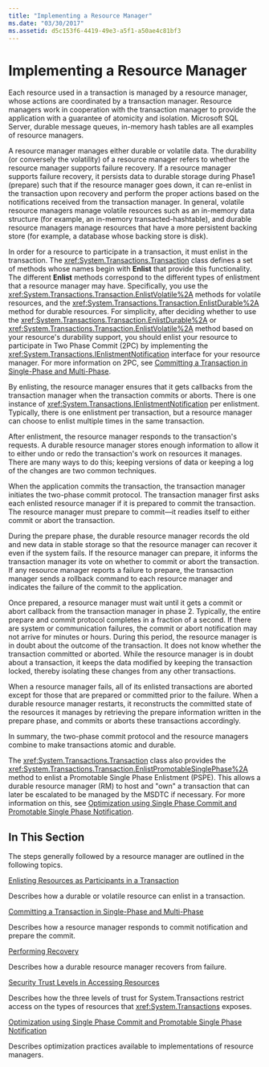```yaml
---
title: "Implementing a Resource Manager"
ms.date: "03/30/2017"
ms.assetid: d5c153f6-4419-49e3-a5f1-a50ae4c81bf3
---
```

# Implementing a Resource Manager
Each resource used in a transaction is managed by a resource manager, whose actions are coordinated by a transaction manager. Resource managers work in cooperation with the transaction manager to provide the application with a guarantee of atomicity and isolation. Microsoft SQL Server, durable message queues, in-memory hash tables are all examples of resource managers.  
  
 A resource manager manages either durable or volatile data. The durability (or conversely the volatility) of a resource manager refers to whether the resource manager supports failure recovery. If a resource manager supports failure recovery, it persists data to durable storage during Phase1 (prepare) such that if the resource manager goes down, it can re-enlist in the transaction upon recovery and perform the proper actions based on the notifications received from the transaction manager. In general, volatile resource managers manage volatile resources such as an in-memory data structure (for example, an in-memory transacted-hashtable), and durable resource managers manage resources that have a more persistent backing store (for example, a database whose backing store is disk).  
  
 In order for a resource to participate in a transaction, it must enlist in the transaction. The <xref:System.Transactions.Transaction> class defines a set of methods whose names begin with **Enlist** that provide this functionality. The different **Enlist** methods correspond to the different types of enlistment that a resource manager may have. Specifically, you use the <xref:System.Transactions.Transaction.EnlistVolatile%2A> methods for volatile resources, and the <xref:System.Transactions.Transaction.EnlistDurable%2A> method for durable resources. For simplicity, after deciding whether to use the <xref:System.Transactions.Transaction.EnlistDurable%2A> or <xref:System.Transactions.Transaction.EnlistVolatile%2A> method based on your resource's durability support, you should enlist your resource to participate in Two Phase Commit (2PC) by implementing the <xref:System.Transactions.IEnlistmentNotification> interface for your resource manager. For more information on 2PC, see [Committing a Transaction in Single-Phase and Multi-Phase](committing-a-transaction-in-single-phase-and-multi-phase.md).  
  
 By enlisting, the resource manager ensures that it gets callbacks from the transaction manager when the transaction commits or aborts. There is one instance of <xref:System.Transactions.IEnlistmentNotification> per enlistment. Typically, there is one enlistment per transaction, but a resource manager can choose to enlist multiple times in the same transaction.  
  
 After enlistment, the resource manager responds to the transaction's requests. A durable resource manager stores enough information to allow it to either undo or redo the transaction's work on resources it manages. There are many ways to do this; keeping versions of data or keeping a log of the changes are two common techniques.  
  
 When the application commits the transaction, the transaction manager initiates the two-phase commit protocol. The transaction manager first asks each enlisted resource manager if it is prepared to commit the transaction. The resource manager must prepare to commit—it readies itself to either commit or abort the transaction.  
  
 During the prepare phase, the durable resource manager records the old and new data in stable storage so that the resource manager can recover it even if the system fails. If the resource manager can prepare, it informs the transaction manager its vote on whether to commit or abort the transaction. If any resource manager reports a failure to prepare, the transaction manager sends a rollback command to each resource manager and indicates the failure of the commit to the application.  
  
 Once prepared, a resource manager must wait until it gets a commit or abort callback from the transaction manager in phase 2. Typically, the entire prepare and commit protocol completes in a fraction of a second. If there are system or communication failures, the commit or abort notification may not arrive for minutes or hours. During this period, the resource manager is in doubt about the outcome of the transaction. It does not know whether the transaction committed or aborted. While the resource manager is in doubt about a transaction, it keeps the data modified by keeping the transaction locked, thereby isolating these changes from any other transactions.  
  
 When a resource manager fails, all of its enlisted transactions are aborted except for those that are prepared or committed prior to the failure. When a durable resource manager restarts, it reconstructs the committed state of the resources it manages by retrieving the prepare information written in the prepare phase, and commits or aborts these transactions accordingly.  
  
 In summary, the two-phase commit protocol and the resource managers combine to make transactions atomic and durable.  
  
 The <xref:System.Transactions.Transaction> class also provides the <xref:System.Transactions.Transaction.EnlistPromotableSinglePhase%2A> method to enlist a Promotable Single Phase Enlistment (PSPE). This allows a durable resource manager (RM) to host and "own" a transaction that can later be escalated to be managed by the MSDTC if necessary. For more information on this, see [Optimization using Single Phase Commit and Promotable Single Phase Notification](optimization-spc-and-promotable-spn.md).  
  
## In This Section  
 The steps generally followed by a resource manager are outlined in the following topics.  
  
 [Enlisting Resources as Participants in a Transaction](enlisting-resources-as-participants-in-a-transaction.md)  
  
 Describes how a durable or volatile resource can enlist in a transaction.  
  
 [Committing a Transaction in Single-Phase and Multi-Phase](committing-a-transaction-in-single-phase-and-multi-phase.md)  
  
 Describes how a resource manager responds to commit notification and prepare the commit.  
  
 [Performing Recovery](performing-recovery.md)  
  
 Describes how a durable resource manager recovers from failure.  
  
 [Security Trust Levels in Accessing Resources](security-trust-levels-in-accessing-resources.md)  
  
 Describes how the three levels of trust for System.Transactions restrict access on the types of resources that <xref:System.Transactions> exposes.  
  
 [Optimization using Single Phase Commit and Promotable Single Phase Notification](optimization-spc-and-promotable-spn.md)  
  
 Describes optimization practices available to implementations of resource managers.
